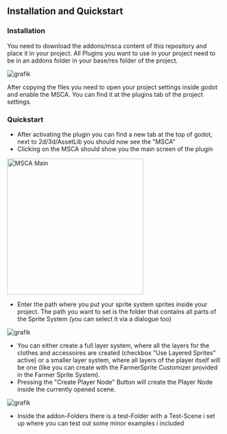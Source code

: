 ## Installation and Quickstart

### Installation
You need to download the addons/msca content of this repository and place it in your project. All Plugins you want to use in your project need to be in an addons folder in your base/res folder of the project.

![grafik](https://github.com/feendrache/Godot4_msca/assets/33016907/fa9a1dc5-0202-49e6-b597-23a11d219466)

After copying the files you need to open your project settings inside godot and enable the MSCA. You can find it at the plugins tab of the project settings.

### Quickstart
- After activating the plugin you can find a new tab at the top of godot, next to 2d/3d/AssetLib you should now see the "MSCA" 
- Clicking on the MSCA should show you the main screen of the plugin
<img width="317" alt="MSCA Main" src="https://github.com/feendrache/Godot4_msca/assets/33016907/da528d26-ebf0-41bb-978e-1844fb00122f" />

- Enter the path where you put your sprite system sprites inside your project. The path you want to set is the folder that contains all parts of the Sprite System (you can select it via a dialogue too)

![grafik](https://github.com/feendrache/Godot4_msca/assets/33016907/1a4fa0f9-f5ba-48f5-976a-6fa0d0b85a7e)

- You can either create a full layer system, where all the layers for the clothes and accessoires are created (checkbox "Use Layered Sprites" active) or a smaller layer system, where all layers of the player itself will be one (like you can create with the FarmerSprite Customizer provided in the Farmer Sprite System).
- Pressing the "Create Player Node" Button will create the Player Node inside the currently opened scene.

![grafik](https://github.com/feendrache/Godot4_msca/assets/33016907/5376654a-a5e8-4437-af67-2dd72aafc15e)

- Inside the addon-Folders there is a test-Folder with a Test-Scene i set up where you can test out some minor examples i included
